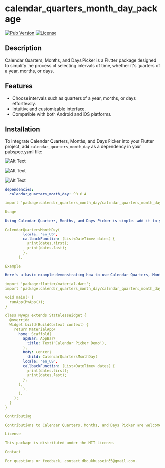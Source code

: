 # calendar_quarters_month_day_package

[![Pub Version](https://img.shields.io/pub/v/calendar_quarters_month_day)](https://pub.dev/packages/calendar_quarters_month_day)
[![License](https://img.shields.io/github/license/Hussein-D/calendar_quarters_month_day)](LICENSE)

## Description

Calendar Quarters, Months, and Days Picker is a Flutter package designed to simplify the process of selecting intervals of time, whether it's quarters of a year, months, or days.

## Features

- Choose intervals such as quarters of a year, months, or days effortlessly.
- Intuitive and customizable interface.
- Compatible with both Android and iOS platforms.

## Installation

To integrate Calendar Quarters, Months, and Days Picker into your Flutter project, add `calendar_quarters_month_day` as a dependency in your pubspec.yaml file:


![Alt Text](https://github.com/Hussein-D/calendar_quarters_month_day_package/blob/main/images/Screenshot_1709456710.png)

![Alt Text](https://github.com/Hussein-D/calendar_quarters_month_day_package/blob/main/images/Screenshot_1709456713.png)

![Alt Text](https://github.com/Hussein-D/calendar_quarters_month_day_package/blob/main/images/Screenshot_1709456715.png)




```yaml
dependencies:
  calendar_quarters_month_day: ^0.0.4

import 'package:calendar_quarters_month_day/calendar_quarters_month_day.dart';

Usage

Using Calendar Quarters, Months, and Days Picker is simple. Add it to your widget tree and customize it according to your requirements:

CalendarQuartersMonthDay(
        locale: 'en_US',
        callbackFunction: (List<DateTime> dates) {
          print(dates.first);
          print(dates.last);
        },
      ),

Example

Here's a basic example demonstrating how to use Calendar Quarters, Months, and Days Picker to select a quarter of the year:

import 'package:flutter/material.dart';
import 'package:calendar_quarters_month_day/calendar_quarters_month_day.dart';

void main() {
  runApp(MyApp());
}

class MyApp extends StatelessWidget {
  @override
  Widget build(BuildContext context) {
    return MaterialApp(
      home: Scaffold(
        appBar: AppBar(
          title: Text('Calendar Picker Demo'),
        ),
        body: Center(
          child: CalendarQuartersMonthDay(
        locale: 'en_US',
        callbackFunction: (List<DateTime> dates) {
          print(dates.first);
          print(dates.last);
        },
      ),
        ),
      ),
    );
  }
}

Contributing

Contributions to Calendar Quarters, Months, and Days Picker are welcome! Feel free to report bugs, suggest new features, or submit pull requests on GitHub.

License

This package is distributed under the MIT License.

Contact

For questions or feedback, contact dboukhussein55@gmail.com.

```